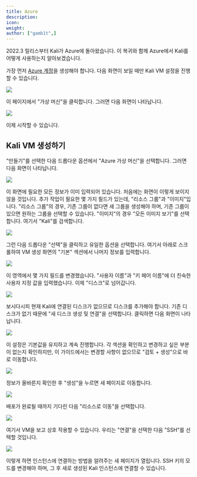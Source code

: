 ```yaml
---
title: Azure
description:
icon:
weight:
author: ["gamb1t",]
---
```


2022.3 릴리스부터 Kali가 Azure에 돌아왔습니다. 이 복귀와 함께 Azure에서 Kali를 어떻게 사용하는지 알아보겠습니다.

가장 먼저 [Azure 계정](https://portal.azure.com/#home)을 생성해야 합니다. 다음 화면이 보일 때만 Kali VM 설정을 진행할 수 있습니다.

![](azure-1.png)

이 페이지에서 "가상 머신"을 클릭합니다. 그러면 다음 화면이 나타납니다.

![](azure-2.png)

이제 시작할 수 있습니다.

## Kali VM 생성하기

"만들기"를 선택한 다음 드롭다운 옵션에서 "Azure 가상 머신"을 선택합니다. 그러면 다음 화면이 나타납니다.

![](azure-3.png)

이 화면에 필요한 모든 정보가 이미 입력되어 있습니다. 처음에는 화면이 이렇게 보이지 않을 것입니다. 추가 작업이 필요한 몇 가지 필드가 있는데, "리소스 그룹"과 "이미지"입니다. "리소스 그룹"의 경우, 기존 그룹이 없다면 새 그룹을 생성해야 하며, 기존 그룹이 있으면 원하는 그룹을 선택할 수 있습니다. "이미지"의 경우 "모든 이미지 보기"를 선택합니다. 여기서 "Kali"를 검색합니다.

![](azure-4.png)

그런 다음 드롭다운 "선택"을 클릭하고 유일한 옵션을 선택합니다. 여기서 아래로 스크롤하여 VM 생성 화면의 "기본" 섹션에서 나머지 정보를 입력합니다.

![](azure-5.png)

이 영역에서 몇 가지 필드를 변경했습니다. "사용자 이름"과 "키 페어 이름"에 더 친숙한 사용자 지정 값을 입력했습니다. 이제 "디스크"로 넘어갑니다.

![](azure-6.png)

보시다시피 현재 Kali에 연결된 디스크가 없으므로 디스크를 추가해야 합니다. 기존 디스크가 없기 때문에 "새 디스크 생성 및 연결"을 선택합니다. 클릭하면 다음 화면이 나타납니다.

![](azure-7.png)

이 설정은 기본값을 유지하고 계속 진행합니다. 각 섹션을 확인하고 변경하고 싶은 부분이 없는지 확인하지만, 이 가이드에서는 변경할 사항이 없으므로 "검토 + 생성"으로 바로 이동합니다.

![](azure-8.png)

정보가 올바른지 확인한 후 "생성"을 누르면 새 페이지로 이동합니다.

![](azure-9.png)

배포가 완료될 때까지 기다린 다음 "리소스로 이동"을 선택합니다.

![](azure-10.png)

여기서 VM을 보고 상호 작용할 수 있습니다. 우리는 "연결"을 선택한 다음 "SSH"를 선택할 것입니다.

![](azure-11.png)

이렇게 하면 인스턴스에 연결하는 방법을 알려주는 새 페이지가 열립니다. SSH 키의 모드를 변경해야 하며, 그 후 새로 생성된 Kali 인스턴스에 연결할 수 있습니다.
